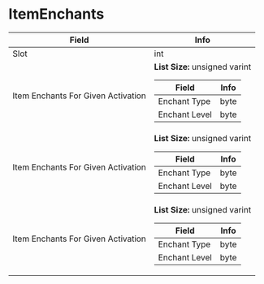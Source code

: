 # ItemEnchants

<table><thead><tr><th>Field</th><th>Info</th></tr></thead><tbody>
<tr><td>Slot</td><td>int</td></tr>
<tr><td>Item Enchants For Given Activation</td><td><b>List Size:</b> unsigned varint
  <table><thead><tr><th>Field</th><th>Info</th></tr></thead><tbody>
  <tr><td>Enchant Type</td><td>byte</td></tr>
  <tr><td>Enchant Level</td><td>byte</td></tr>
  </tbody></table></td></tr>
<tr><td>Item Enchants For Given Activation</td><td><b>List Size:</b> unsigned varint
  <table><thead><tr><th>Field</th><th>Info</th></tr></thead><tbody>
  <tr><td>Enchant Type</td><td>byte</td></tr>
  <tr><td>Enchant Level</td><td>byte</td></tr>
  </tbody></table></td></tr>
<tr><td>Item Enchants For Given Activation</td><td><b>List Size:</b> unsigned varint
  <table><thead><tr><th>Field</th><th>Info</th></tr></thead><tbody>
  <tr><td>Enchant Type</td><td>byte</td></tr>
  <tr><td>Enchant Level</td><td>byte</td></tr>
  </tbody></table></td></tr>
</tbody></table>